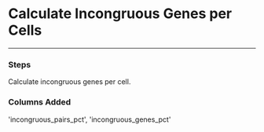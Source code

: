 # Calculate Incongruous Genes per Cells
---

### Steps

Calculate incongruous genes per cell.

### Columns Added

'incongruous_pairs_pct', 'incongruous_genes_pct'
